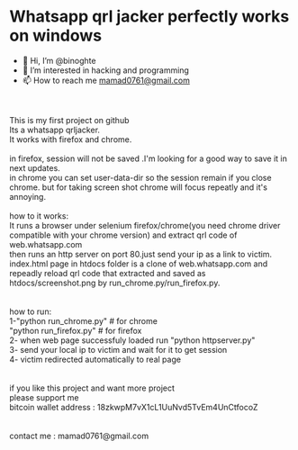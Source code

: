 <h1> Whatsapp qrl jacker perfectly works on windows</h1>

- 👋 Hi, I’m @binoghte <br>
- 👀 I’m interested in hacking and programming<br>
- 📫 How to reach me mamad0761@gmail.com<br>
<br>
<br>
This is my first project on github<br>
Its a whatsapp qrljacker.<br>
It works with firefox and chrome.<br>
<br>
in firefox, session will not be saved .I'm looking for a good way to save it in next updates.<br>
in chrome you can set user-data-dir so the session remain if you close chrome. but for taking screen shot chrome will focus repeatly and it's annoying.<br>
<br>
how to it works:<br>
It runs a browser under selenium firefox/chrome(you need chrome driver compatible with your chrome version) and extract qrl code of web.whatsapp.com <br>
then runs an http server on port 80.just send your ip as a link to victim.<br>
index.html page in htdocs folder is a clone of web.whatsapp.com and repeadly reload qrl code that extracted and saved as htdocs/screenshot.png by run_chrome.py/run_firefox.py.<br>
<br>
<br>
how to run:<br>
1-"python run_chrome.py" # for chrome <br>
"python run_firefox.py" # for firefox<br>
2- when web page successfuly loaded run "python httpserver.py"<br>
3- send your local ip to victim and wait for it to get session<br>
4- victim redirected automatically to real page<br>
<br>
<br>
if you like this project and want more project<br>
please support me <br>
bitcoin wallet address : 18zkwpM7vX1cL1UuNvd5TvEm4UnCtfocoZ<br>
<br><br>
contact me : mamad0761@gmail.com<br>
